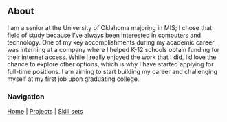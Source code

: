 ## About
I am a senior at the University of Oklahoma majoring in MIS; I chose that field of study because I’ve always been interested in computers and technology. One of my key accomplishments during my academic career was interning at a company where I helped K-12 schools obtain funding for their internet access. While I really enjoyed the work that I did, I’d love the chance to explore other options, which is why I have started applying for full-time positions. I am aiming to start building my career and challenging myself at my first job upon graduating college.

### Navigation
[Home](https://phamcynthia.github.io/hwk8/) | [Projects](https://phamcynthia.github.io/hwk8/projects.html)  | [Skill sets](https://phamcynthia.github.io/hwk8/skills.html) 
